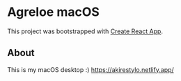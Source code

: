 # Agreloe macOS

This project was bootstrapped with [Create React App](https://github.com/facebook/create-react-app).

## About

This is my macOS desktop :)
https://akirestylo.netlify.app/
